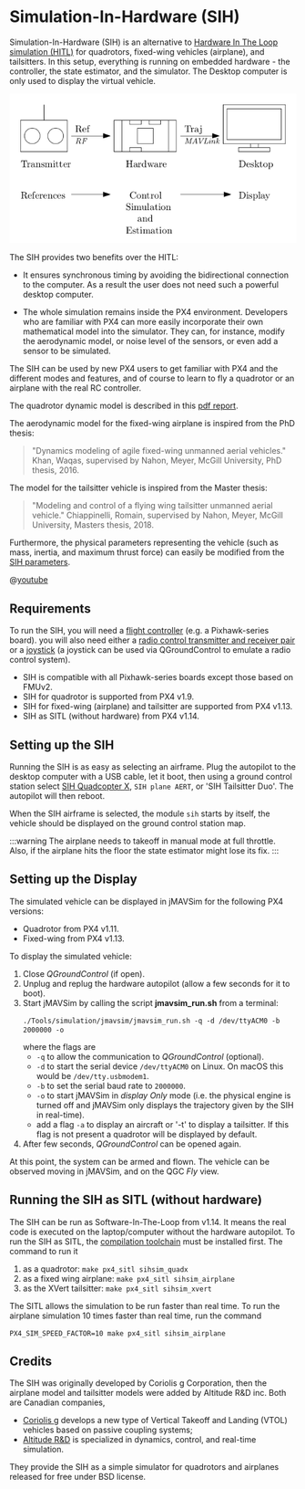 # Simulation-In-Hardware (SIH)

Simulation-In-Hardware (SIH) is an alternative to [Hardware In The Loop simulation (HITL)](../simulation/hitl.md) for quadrotors, fixed-wing vehicles (airplane), and tailsitters. In this setup, everything is running on embedded hardware - the controller, the state estimator, and the simulator. The Desktop computer is only used to display the virtual vehicle.

![Simulator MAVLink API](../../assets/diagrams/SIH_diagram.png)

The SIH provides two benefits over the HITL:
- It ensures synchronous timing by avoiding the bidirectional connection to the computer. As a result the user does not need such a powerful desktop computer.

- The whole simulation remains inside the PX4 environment. Developers who are familiar with PX4 can more easily incorporate their own mathematical model into the simulator. They can, for instance, modify the aerodynamic model, or noise level of the sensors, or even add a sensor to be simulated.

The SIH can be used by new PX4 users to get familiar with PX4 and the different modes and features, and of course to learn to fly a quadrotor or an airplane with the real RC controller.

The quadrotor dynamic model is described in this [pdf report](https://github.com/PX4/PX4-user_guide/raw/main/assets/simulation/SIH_dynamic_model.pdf).

The aerodynamic model for the fixed-wing airplane is inspired from the PhD thesis:

> "Dynamics modeling of agile fixed-wing unmanned aerial vehicles." Khan, Waqas, supervised by Nahon, Meyer, McGill University, PhD thesis, 2016.

The model for the tailsitter vehicle is inspired from the Master thesis:

> "Modeling and control of a flying wing tailsitter unmanned aerial vehicle." Chiappinelli, Romain, supervised by Nahon, Meyer, McGill University, Masters thesis, 2018.

Furthermore, the physical parameters representing the vehicle (such as mass, inertia, and maximum thrust force) can easily be modified from the [SIH parameters](../advanced_config/parameter_reference.md#simulation-in-hardware).

@[youtube](https://youtu.be/PzIpSCRD8Jo)

## Requirements

To run the SIH, you will need a [flight controller](../flight_controller/README.md) (e.g. a Pixhawk-series board). you will also need either a [radio control transmitter and receiver pair](../getting_started/rc_transmitter_receiver.md) or a [joystick](https://docs.qgroundcontrol.com/master/en/SetupView/Joystick.html) (a joystick can be used via QGroundControl to emulate a radio control system).

- SIH is compatible with all Pixhawk-series boards except those based on FMUv2.
- SIH for quadrotor is supported from PX4 v1.9.
- SIH for fixed-wing (airplane) and tailsitter are supported from PX4 v1.13.
- SIH as SITL (without hardware) from PX4 v1.14.

## Setting up the SIH

Running the SIH is as easy as selecting an airframe. Plug the autopilot to the desktop computer with a USB cable, let it boot, then using a ground control station select [SIH Quadcopter X](../airframes/airframe_reference.md#copter_simulation_sih_quadcopter_x), `SIH plane AERT`, or 'SIH Tailsitter Duo'. The autopilot will then reboot.

When the SIH airframe is selected, the module `sih` starts by itself, the vehicle should be displayed on the ground control station map.

:::warning
The airplane needs to takeoff in manual mode at full throttle.
Also, if the airplane hits the floor the state estimator might lose its fix.
:::

## Setting up the Display

The simulated vehicle can be displayed in jMAVSim for the following PX4 versions:
- Quadrotor from PX4 v1.11.
- Fixed-wing from PX4 v1.13.

To display the simulated vehicle:
1. Close *QGroundControl* (if open).
1. Unplug and replug the hardware autopilot (allow a few seconds for it to boot).
1. Start jMAVSim by calling the script **jmavsim_run.sh** from a terminal:
   ```
   ./Tools/simulation/jmavsim/jmavsim_run.sh -q -d /dev/ttyACM0 -b 2000000 -o
   ```
   where the flags are
   - `-q` to allow the communication to *QGroundControl* (optional).
   - `-d` to start the serial device `/dev/ttyACM0` on Linux. On macOS this would be `/dev/tty.usbmodem1`.
   - `-b` to set the serial baud rate to `2000000`.
   - `-o` to start jMAVSim in *display Only* mode (i.e. the physical engine is turned off and jMAVSim only displays the trajectory given by the SIH in real-time).
   - add a flag `-a` to display an aircraft or '-t' to display a tailsitter. If this flag is not present a quadrotor will be displayed by default.
1. After few seconds, *QGroundControl* can be opened again.

At this point, the system can be armed and flown. The vehicle can be observed moving in jMAVSim, and on the QGC _Fly_ view.

## Running the SIH as SITL (without hardware)

The SIH can be run as Software-In-The-Loop from v1.14. It means the real code is executed on the laptop/computer without the hardware autopilot. To run the SIH as SITL, the [compilation toolchain](https://docs.px4.io/main/en/dev_setup/dev_env.html) must be installed first. The command to run it
1. as a quadrotor: `make px4_sitl sihsim_quadx`
1. as a fixed wing airplane: `make px4_sitl sihsim_airplane`
1. as the XVert tailsitter: `make px4_sitl sihsim_xvert`

The SITL allows the simulation to be run faster than real time. To run the airplane simulation 10 times faster than real time, run the command
```
PX4_SIM_SPEED_FACTOR=10 make px4_sitl sihsim_airplane
```

## Credits

The SIH was originally developed by Coriolis g Corporation, then the airplane model and tailsitter models were added by Altitude R&D inc. Both are Canadian companies,
- [Coriolis g](http://ww7.vogi-vtol.com) develops a new type of Vertical Takeoff and Landing (VTOL) vehicles based on passive coupling systems;
- [Altitude R&D](https://www.altitude-rd.com/) is specialized in dynamics, control, and real-time simulation.

They provide the SIH as a simple simulator for quadrotors and airplanes released for free under BSD license.
